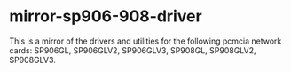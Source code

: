 # mirror-sp906-908-driver

This is a mirror of the drivers and utilities for the following pcmcia network cards: SP906GL, SP906GLV2, SP906GLV3, SP908GL, SP908GLV2, SP908GLV3.
